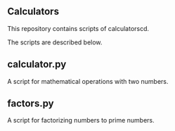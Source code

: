## Calculators

This repository contains scripts of calculatorscd.

The scripts are described below.

## calculator.py
A script for mathematical operations with two numbers.

## factors.py
A script for factorizing numbers to prime numbers.